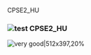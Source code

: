 CPSE2_HU
### ![test][cppLogo] CPSE2_HU





![very good|512x397,20%](https://upload.wikimedia.org/wikipedia/commons/1/18/ISO_C%2B%2B_Logo.svg )


[//]: links

[cppLogo]: https://upload.wikimedia.org/wikipedia/commons/1/18/ISO_C%2B%2B_Logo.svg 
 
